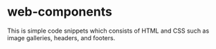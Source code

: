 # web-components
This is simple code snippets which consists of HTML and CSS such as image galleries, headers, and footers.

